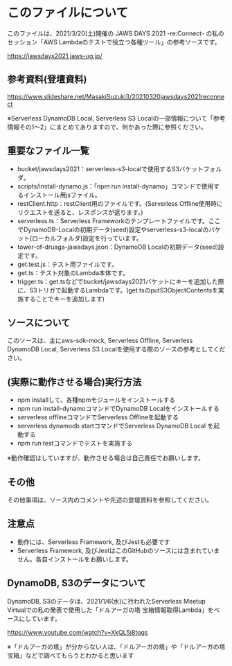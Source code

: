 # このファイルについて
このファイルは、2021/3/20(土)開催の JAWS DAYS 2021 -re:Connect- の私のセッション「AWS Lambdaのテストで役立つ各種ツール」の参考ソースです。

https://jawsdays2021.jaws-ug.jp/

## 参考資料(登壇資料)
https://www.slideshare.net/MasakiSuzuki3/20210320jawsdays2021reconnect

※Serverless DynamoDB Local, Serverless S3 Localの一部情報について「参考情報その1～2」にまとめてありますので、何かあった際に参照ください。

## 重要なファイル一覧
- bucket/jawsdays2021：serverless-s3-localで使用するS3バケットフォルダ。
- scripts/install-dynamo.js：「npm run install-dynamo」コマンドで使用するインストール用jsファイル。
- restClient.http：restClient用のファイルです。(Serverless Offline使用時にリクエストを送ると、レスポンスが返ります。)
- serverless.ts：Serverless Frameworkのテンプレートファイルです。ここでDynamoDB-Localの初期データ(seed)設定やserverless-s3-localのバケット(ローカルフォルダ)設定を行っています。
- tower-of-druaga-jawadays.json：DynamoDB Localの初期データ(seed)設定です。
- get.test.js：テスト用ファイルです。
- get.ts：テスト対象のLambda本体です。
- trigger.ts：get.tsなどでbucket/jawsdays2021バケットにキーを追加した際に、S3トリガで起動するLambdaです。(get.tsのputS3ObjectContentsを実施することでキーを追加します)

## ソースについて
このソースは、主にaws-sdk-mock, Serverless Offline, Serverless DynamoDB Local, Serverless S3 Localを使用する際のソースの参考としてください。


## (実際に動作させる場合)実行方法
- npm installして、各種npmモジュールをインストールする
- npm run install-dynamoコマンドでDynamoDB Localをインストールする
- serverless offlineコマンドでServerless Offlineを起動する
- serverless dynamodb startコマンドでServerless DynamoDB Local を起動する
- npm run testコマンドでテストを実施する

※動作確認はしていますが、動作させる場合は自己責任でお願いします。

## その他
その他事項は、ソース内のコメントや先述の登壇資料を参照してください。

## 注意点
- 動作には、Serverless Framework, 及びJestも必要です
- Serverless Framework, 及びJestはこのGitHubのソースには含まれていません。各自インストールをお願いします。

## DynamoDB, S3のデータについて
DynamoDB, S3のデータは、2021/1/6(水)に行われたServerless Meetup Virtualでの私の発表で使用した「ドルアーガの塔 宝箱情報取得Lambda」をベースにしています。

https://www.youtube.com/watch?v=XkQL5j8tqgs

※「ドルアーガの塔」が分からない人は、「ドルアーガの塔」や「ドルアーガの塔 宝箱」などで調べてもらうとわかると思います